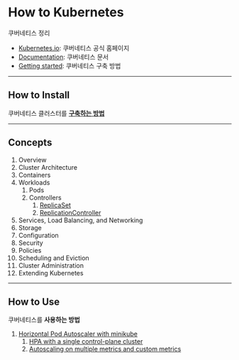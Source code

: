 # How to Kubernetes

쿠버네티스 정리

- [Kubernetes.io](https://kubernetes.io/): 쿠버네티스 공식 홈페이지
- [Documentation](https://kubernetes.io/docs/home/): 쿠버네티스 문서
- [Getting started](https://kubernetes.io/docs/setup/): 쿠버네티스 구축 방법

---

## How to Install

쿠버네티스 클러스터를 **[구축하는 방법](/how-to-install.md)**

---

## Concepts

1. Overview
1. Cluster Architecture
1. Containers
1. Workloads
   1. Pods
   1. Controllers
      1. [ReplicaSet](docs/concepts/workloads/controllers/01.replicaset.md)
      1. [ReplicationController](docs/concepts/workloads/controllers/02.replication.controller.md)
1. Services, Load Balancing, and Networking
1. Storage
1. Configuration
1. Security
1. Policies
1. Scheduling and Eviction
1. Cluster Administration
1. Extending Kubernetes

---

## How to Use

쿠버네티스를 **사용하는 방법**

1. [Horizontal Pod Autoscaler with minikube](docs/horizontal-pod-autoscaler.md)
   1. [HPA with a single control-plane cluster](docs/hpa-single-control-plane.md)
   2. [Autoscaling on multiple metrics and custom metrics](docs/hpa-custom-metrics.md)

